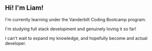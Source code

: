 ## Hi! I'm Liam!

I'm currently learning under the Vanderbilt Coding Bootcamp program.

I'm studying full stack development and genuinely loving it so far!

I can't wait to expand my knowledge, and hopefully become and actual developer.
